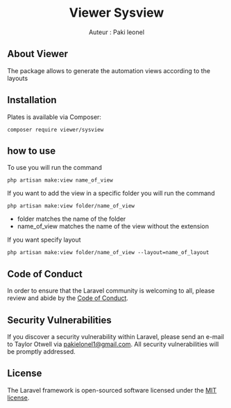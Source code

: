 # <center>Viewer Sysview</center> <!-- omit in toc -->
<center>Auteur : Paki leonel</center>

## About Viewer
The package allows to generate the automation views according to the layouts
## Installation

Plates is available via Composer:

```
composer require viewer/sysview
```


## how to use

To use you will run the command
```
php artisan make:view name_of_view
```
If you want to add the view in a specific folder you will run the command

```
php artisan make:view folder/name_of_view
```
  - folder matches the name of the folder
  - name_of_view matches the name of the view without the extension

If you want specify layout

```
php artisan make:view folder/name_of_view --layout=name_of_layout
```
## Code of Conduct

In order to ensure that the Laravel community is welcoming to all, please review and abide by the [Code of Conduct](https://laravel.com/docs/contributions#code-of-conduct).

## Security Vulnerabilities

If you discover a security vulnerability within Laravel, please send an e-mail to Taylor Otwell via [pakielonel1@gmail.com](mailto:pakielonel1@gmail.com). All security vulnerabilities will be promptly addressed.

## License

The Laravel framework is open-sourced software licensed under the [MIT license](https://opensource.org/licenses/MIT).

